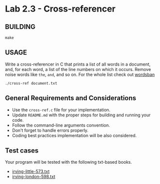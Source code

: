 Lab 2.3 - Cross-referencer
==========================
BUILDING
--------
```
make
```
USAGE
-----
Write a cross-referencer in C that prints a list of all words in a document, and, for each word, a list of the line numbers on which it occurs. Remove noise words like `the`, `and`, and so on. For the whole list check out [wordsban](.\wordsban.txt)

```
./cross-ref document.txt
```

General Requirements and Considerations
---------------------------------------
- Use the `cross-ref.c` file for your implementation.
- Update `README.md` with the proper steps for building and running your code.
- Follow the command-line arguments convention.
- Don't forget to handle errors properly.
- Coding best practices implementation will be also considered.

Test cases
----------
Your program will be tested with the following txt-based books.

- [irving-little-573.txt](./irving-little-573.txt)
- [irving-london-598.txt](./irving-london-598.txt)
